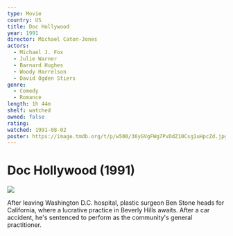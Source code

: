 ```yaml
---
type: Movie
country: US
title: Doc Hollywood
year: 1991
director: Michael Caton-Jones
actors:
  - Michael J. Fox
  - Julie Warner
  - Barnard Hughes
  - Woody Harrelson
  - David Ogden Stiers
genre:
  - Comedy
  - Romance
length: 1h 44m
shelf: watched
owned: false
rating:
watched: 1991-08-02
poster: https://image.tmdb.org/t/p/w500/36yGVgFWg7PvDdZ10Csg1uHpcZd.jpg
---
```


# Doc Hollywood (1991)

![](https://image.tmdb.org/t/p/w500/36yGVgFWg7PvDdZ10Csg1uHpcZd.jpg)

After leaving Washington D.C. hospital, plastic surgeon Ben Stone heads for California, where a lucrative practice in Beverly Hills awaits. After a car accident, he's sentenced to perform as the community's general practitioner.
